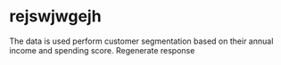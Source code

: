 # rejswjwgejh
The data is used perform customer segmentation based on their annual income and spending score.      Regenerate response
